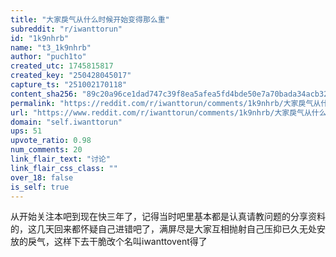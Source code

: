 ```yaml
---
title: "大家戾气从什么时候开始变得那么重"
subreddit: "r/iwanttorun"
id: "1k9nhrb"
name: "t3_1k9nhrb"
author: "puch1to"
created_utc: 1745815817
created_key: "250428045017"
capture_ts: "251002170118"
content_sha256: "89c20a96ce1dad747c39f8ea5afea5fd4bde50e7a70bada34acb32828d7e2cdc"
permalink: "https://reddit.com/r/iwanttorun/comments/1k9nhrb/大家戾气从什么时候开始变得那么重/"
url: "https://www.reddit.com/r/iwanttorun/comments/1k9nhrb/大家戾气从什么时候开始变得那么重/"
domain: "self.iwanttorun"
ups: 51
upvote_ratio: 0.98
num_comments: 20
link_flair_text: "讨论"
link_flair_css_class: ""
over_18: false
is_self: true
---
```


从开始关注本吧到现在快三年了，记得当时吧里基本都是认真请教问题的分享资料的，这几天回来都怀疑自己进错吧了，满屏尽是大家互相抛射自己压抑已久无处安放的戾气，这样下去干脆改个名叫iwanttovent得了
